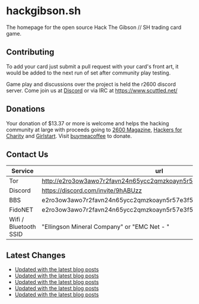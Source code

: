 # hackgibson.sh
The homepage for the open source Hack The Gibson // SH trading card game.


## Contributing

To add your card just submit a pull request with your card's front art, it would be added to the next run of set after community play testing.

Game play and discussions over the project is held the r2600 discord server. Come join us at [Discord](https://discord.com/invite/9hABUzz) or via IRC at https://www.scuttled.net/


## Donations

Your donation of $13.37 or more is welcome and helps the hacking community at large with proceeds going to [2600 Magazine](https://2600.com/), [Hackers for Charity](https://hackersforcharity.org) and [Girlstart](https://girlstart.org).  Visit [buymeacoffee](https://www.buymeacoffee.com/hackgibson.sh) to donate.


## Contact Us

Service | url
-|-
Tor | http://e2ro3ow3awo7r2favn24n65ycc2qmzkoayn5r57e3f56nvjwdcgg32ad.onion
Discord | https://discord.com/invite/9hABUzz
BBS | e2ro3ow3awo7r2favn24n65ycc2qmzkoayn5r57e3f56nvjwdcgg32ad.onion:23
FidoNET | e2ro3ow3awo7r2favn24n65ycc2qmzkoayn5r57e3f56nvjwdcgg32ad.onion:24554
Wifi / Bluetooth SSID | "Ellingson Mineral Company" or "EMC Net - <fidonet address>"

## Latest Changes
<!-- BLOG-POST-LIST:START -->
- [Updated with the latest blog posts](https://github.com/DFW2600/hackgibson.sh/commit/e3389164938ab10243674b5d9cf1eea8777e0440)
- [Updated with the latest blog posts](https://github.com/DFW2600/hackgibson.sh/commit/9ccb188b908084d8eafb53fd286e4239d7e3c367)
- [Updated with the latest blog posts](https://github.com/DFW2600/hackgibson.sh/commit/6edf58b8b53c120e03948d59938bdac968a1f259)
- [Updated with the latest blog posts](https://github.com/DFW2600/hackgibson.sh/commit/6b3f135332dc65c0d4460beabdb0479d62c9fe26)
- [Updated with the latest blog posts](https://github.com/DFW2600/hackgibson.sh/commit/3fc2b737dc9a98bd1d7ffc898866b186321df1e3)
<!-- BLOG-POST-LIST:END -->
